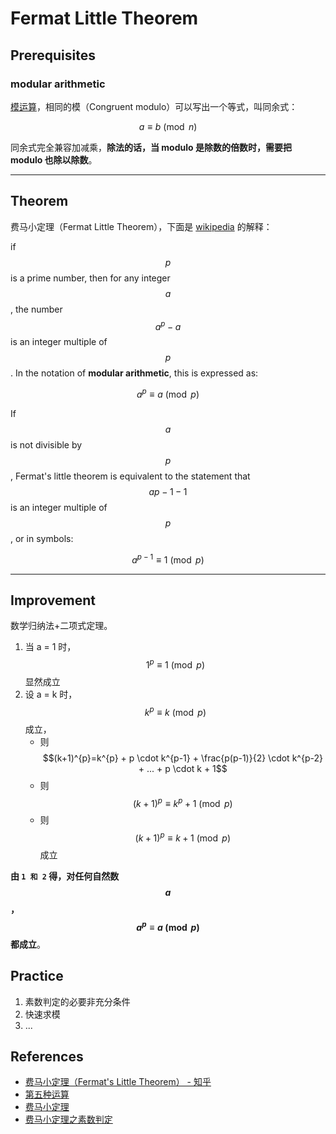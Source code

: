 # Fermat Little Theorem

## Prerequisites

### modular arithmetic

[模运算](https://en.wikipedia.org/wiki/Modular_arithmetic)，相同的模（Congruent modulo）可以写出一个等式，叫同余式：

$$
{\displaystyle a\equiv b{\pmod {n}}}
$$

同余式完全兼容加减乘，**除法的话，当 modulo 是除数的倍数时，需要把 modulo 也除以除数**。

---

## Theorem

费马小定理（Fermat Little Theorem），下面是 [wikipedia](https://en.wikipedia.org/wiki/Fermat's_little_theorem) 的解释：

if $$p$$ is a prime number, then for any integer $$a$$, the number $$a^{p} − a$$ is an integer multiple of $$p$$. In the notation of **modular arithmetic**, this is expressed as:

$$
a^p \equiv a \pmod p
$$

If $$a$$ is not divisible by $$p$$, Fermat's little theorem is equivalent to the statement that $$a{p − 1} − 1$$ is an integer multiple of $$p$$, or in symbols:

$$
a^{p-1} \equiv 1 \pmod p
$$

---



## Improvement

数学归纳法+二项式定理。

1. 当 a = 1 时，$$1^{p} \equiv 1 \pmod p$$ 显然成立
2. 设 a = k 时，$$k^{p} \equiv k \pmod p$$ 成立，
    - 则 $$(k+1)^{p}=k^{p} + p \cdot k^{p-1} + \frac{p(p-1)}{2} \cdot k^{p-2} + ... + p \cdot k + 1$$
    - 则 $$(k+1)^{p} \equiv k^{p} + 1 \pmod p$$
    - 则 $$(k+1)^{p} \equiv k + 1 \pmod p$$ 成立

**由 `1 和 2` 得，对任何自然数 $$a$$，$$a^{p} \equiv a \pmod p$$ 都成立**。


## Practice

1. 素数判定的必要非充分条件
2. 快速求模
3. ...

## References

- [费马小定理（Fermat's Little Theorem） - 知乎](https://zhuanlan.zhihu.com/p/87611586)
- [第五种运算](https://mp.weixin.qq.com/s/PksS-rR8-bQ5mjhHE7jNAw)
- [费马小定理](https://mp.weixin.qq.com/s/yyy3T1BhFLyeegPcYB_goA)
- [费马小定理之素数判定](https://mp.weixin.qq.com/s/c0oxozRQ_mk0CTUgXgn_Bg)